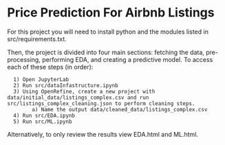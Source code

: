 
# Price Prediction For Airbnb Listings #

For this project you will need to install python and the modules listed in src/requirements.txt.

Then, the project is divided into four main sections: fetching the data, pre-processing, performing EDA, and creating a predictive model. To access each of these steps (in order):
      
      1) Open JupyterLab
      2) Run src/dataInfastructure.ipynb
      3) Using OpenRefine, create a new project with data/initial_data/listings_complex.csv and run src/listings_complex_cleaning.json to perform cleaning steps.
            a) Name the output data/cleaned_data/listings_complex.csv
      4) Run src/EDA.ipynb
      5) Run src/ML.ipynb

Alternatively, to only review the results view EDA.html and ML.html.
